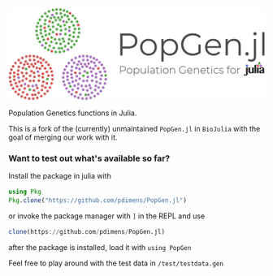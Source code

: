 ![PopGen.jl](logo.png)

Population Genetics functions in Julia.



This is a fork of the (currently) unmaintained `PopGen.jl` in `BioJulia` with the goal of merging our work with it. 

### Want to test out what's available so far?
Install the package in julia with
```julia
using Pkg
Pkg.clone("https://github.com/pdimens/PopGen.jl")
```

or invoke the package manager with `]` in the REPL and use
```julia
clone(https://github.com/pdimens/PopGen.jl)
```
after the package is installed, load it with `using PopGen`

Feel free to play around with the test data in `/test/testdata.gen`
